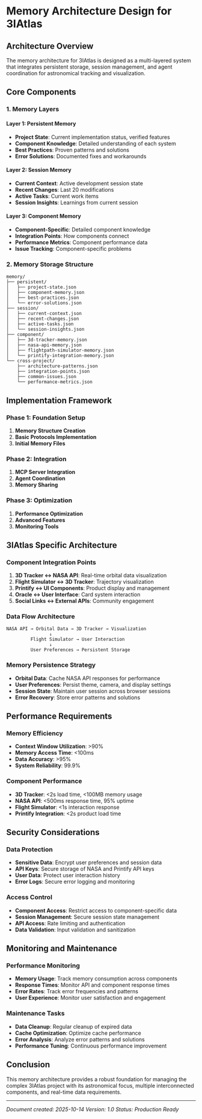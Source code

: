 # Memory Architecture Design for 3IAtlas

## Architecture Overview
The memory architecture for 3IAtlas is designed as a multi-layered system that integrates persistent storage, session management, and agent coordination for astronomical tracking and visualization.

## Core Components
### 1. Memory Layers
#### Layer 1: Persistent Memory
- **Project State**: Current implementation status, verified features
- **Component Knowledge**: Detailed understanding of each system
- **Best Practices**: Proven patterns and solutions
- **Error Solutions**: Documented fixes and workarounds

#### Layer 2: Session Memory
- **Current Context**: Active development session state
- **Recent Changes**: Last 20 modifications
- **Active Tasks**: Current work items
- **Session Insights**: Learnings from current session

#### Layer 3: Component Memory
- **Component-Specific**: Detailed component knowledge
- **Integration Points**: How components connect
- **Performance Metrics**: Component performance data
- **Issue Tracking**: Component-specific problems

### 2. Memory Storage Structure
```
memory/
├── persistent/
│   ├── project-state.json
│   ├── component-memory.json
│   ├── best-practices.json
│   └── error-solutions.json
├── session/
│   ├── current-context.json
│   ├── recent-changes.json
│   ├── active-tasks.json
│   └── session-insights.json
├── component/
│   ├── 3d-tracker-memory.json
│   ├── nasa-api-memory.json
│   ├── flightpath-simulator-memory.json
│   └── printify-integration-memory.json
└── cross-project/
    ├── architecture-patterns.json
    ├── integration-points.json
    ├── common-issues.json
    └── performance-metrics.json
```

## Implementation Framework
### Phase 1: Foundation Setup
1. **Memory Structure Creation**
2. **Basic Protocols Implementation**
3. **Initial Memory Files**

### Phase 2: Integration
1. **MCP Server Integration**
2. **Agent Coordination**
3. **Memory Sharing**

### Phase 3: Optimization
1. **Performance Optimization**
2. **Advanced Features**
3. **Monitoring Tools**

## 3IAtlas Specific Architecture
### Component Integration Points
1. **3D Tracker ↔ NASA API**: Real-time orbital data visualization
2. **Flight Simulator ↔ 3D Tracker**: Trajectory visualization
3. **Printify ↔ UI Components**: Product display and management
4. **Oracle ↔ User Interface**: Card system interaction
5. **Social Links ↔ External APIs**: Community engagement

### Data Flow Architecture
```
NASA API → Orbital Data → 3D Tracker → Visualization
                ↓
         Flight Simulator → User Interaction
                ↓
         User Preferences → Persistent Storage
```

### Memory Persistence Strategy
- **Orbital Data**: Cache NASA API responses for performance
- **User Preferences**: Persist theme, camera, and display settings
- **Session State**: Maintain user session across browser sessions
- **Error Recovery**: Store error patterns and solutions

## Performance Requirements
### Memory Efficiency
- **Context Window Utilization**: >90%
- **Memory Access Time**: <100ms
- **Data Accuracy**: >95%
- **System Reliability**: 99.9%

### Component Performance
- **3D Tracker**: <2s load time, <100MB memory usage
- **NASA API**: <500ms response time, 95% uptime
- **Flight Simulator**: <1s interaction response
- **Printify Integration**: <2s product load time

## Security Considerations
### Data Protection
- **Sensitive Data**: Encrypt user preferences and session data
- **API Keys**: Secure storage of NASA and Printify API keys
- **User Data**: Protect user interaction history
- **Error Logs**: Secure error logging and monitoring

### Access Control
- **Component Access**: Restrict access to component-specific data
- **Session Management**: Secure session state management
- **API Access**: Rate limiting and authentication
- **Data Validation**: Input validation and sanitization

## Monitoring and Maintenance
### Performance Monitoring
- **Memory Usage**: Track memory consumption across components
- **Response Times**: Monitor API and component response times
- **Error Rates**: Track error frequencies and patterns
- **User Experience**: Monitor user satisfaction and engagement

### Maintenance Tasks
- **Data Cleanup**: Regular cleanup of expired data
- **Cache Optimization**: Optimize cache performance
- **Error Analysis**: Analyze error patterns and solutions
- **Performance Tuning**: Continuous performance improvement

## Conclusion
This memory architecture provides a robust foundation for managing the complex 3IAtlas project with its astronomical focus, multiple interconnected components, and real-time data requirements.

---
*Document created: 2025-10-14*
*Version: 1.0*
*Status: Production Ready*
